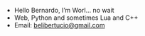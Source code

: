 - Hello Bernardo, I’m Worl... no wait
- Web, Python and sometimes Lua and C++
- Email: belibertucio@gmail.com
<!---
belibertucio/belibertucio is a ✨ special ✨ repository because its `README.md` (this file) appears on your GitHub profile.
You can click the Preview link to take a look at your changes.
--->
